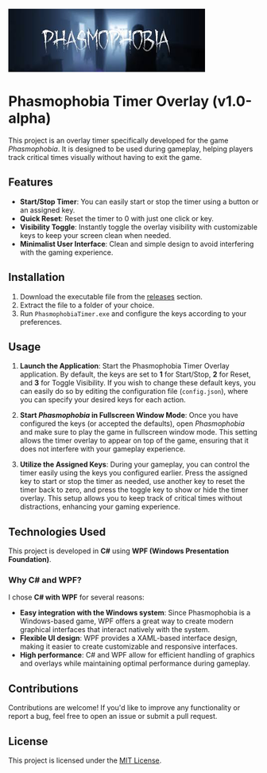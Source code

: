![Phasmophobia Timer Banner](phasmo-ovelay/utils/banner.jpg)

# Phasmophobia Timer Overlay (v1.0-alpha)

This project is an overlay timer specifically developed for the game *Phasmophobia*. It is designed to be used during gameplay, helping players track critical times visually without having to exit the game.

## Features

- **Start/Stop Timer**: You can easily start or stop the timer using a button or an assigned key.
- **Quick Reset**: Reset the timer to 0 with just one click or key.
- **Visibility Toggle**: Instantly toggle the overlay visibility with customizable keys to keep your screen clean when needed.
- **Minimalist User Interface**: Clean and simple design to avoid interfering with the gaming experience.

## Installation

1. Download the executable file from the [releases](https://github.com/MenachoRBB/phasmophobia-timer/releases) section.
2. Extract the file to a folder of your choice.
3. Run `PhasmophobiaTimer.exe` and configure the keys according to your preferences.

## Usage

1. **Launch the Application**: Start the Phasmophobia Timer Overlay application. By default, the keys are set to **1** for Start/Stop, **2** for Reset, and **3** for Toggle Visibility. If you wish to change these default keys, you can easily do so by editing the configuration file (`config.json`), where you can specify your desired keys for each action.

2. **Start *Phasmophobia* in Fullscreen Window Mode**: Once you have configured the keys (or accepted the defaults), open *Phasmophobia* and make sure to play the game in fullscreen window mode. This setting allows the timer overlay to appear on top of the game, ensuring that it does not interfere with your gameplay experience.

3. **Utilize the Assigned Keys**: During your gameplay, you can control the timer easily using the keys you configured earlier. Press the assigned key to start or stop the timer as needed, use another key to reset the timer back to zero, and press the toggle key to show or hide the timer overlay. This setup allows you to keep track of critical times without distractions, enhancing your gaming experience.

## Technologies Used

This project is developed in **C#** using **WPF (Windows Presentation Foundation)**.

### Why C# and WPF?

I chose **C# with WPF** for several reasons:
- **Easy integration with the Windows system**: Since Phasmophobia is a Windows-based game, WPF offers a great way to create modern graphical interfaces that interact natively with the system.
- **Flexible UI design**: WPF provides a XAML-based interface design, making it easier to create customizable and responsive interfaces.
- **High performance**: C# and WPF allow for efficient handling of graphics and overlays while maintaining optimal performance during gameplay.

## Contributions

Contributions are welcome! If you'd like to improve any functionality or report a bug, feel free to open an issue or submit a pull request.

## License

This project is licensed under the [MIT License](https://github.com/MenachoRBB/phasmophobia-timer/blob/main/LICENSE).
